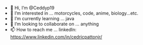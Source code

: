 - 👋 Hi, I’m @Ceddyp19
- 👀 I’m interested in ...
motorcycles, code, anime, biology...etc.
- 🌱 I’m currently learning ...
java
- 💞️ I’m looking to collaborate on ...
anything
- 📫 How to reach me ...
linkedIn: https://www.linkedin.com/in/cedricpattonjr/
<!---
Ceddyp19/Ceddyp19 is a ✨ special ✨ repository because its `README.md` (this file) appears on your GitHub profile.
You can click the Preview link to take a look at your changes.
--->
